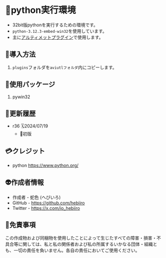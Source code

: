 ﻿# 🎉python実行環境

* 32bit版pythonを実行するための環境です。
* `python-3.12.3-embed-win32`を使用しています。
* 主に[アルティメットプラグイン](https://github.com/hebiiro/anti.aviutl.ultimate.plugin)で使用します。

## 🚀導入方法

1. `plugins`フォルダを`aviutlフォルダ`内にコピーします。

## 🚀使用パッケージ

1. pywin32

## 🔖更新履歴

* r36 🗓️2024/07/19
	* 🎉初版

## 💳クレジット

* python https://www.python.org/

## 👽️作成者情報

* 作成者 - 蛇色 (へびいろ)
* GitHub - https://github.com/hebiiro
* Twitter - https://x.com/io_hebiiro

## 🚨免責事項

この作成物および同梱物を使用したことによって生じたすべての障害・損害・不具合等に関しては、私と私の関係者および私の所属するいかなる団体・組織とも、一切の責任を負いません。各自の責任においてご使用ください。
